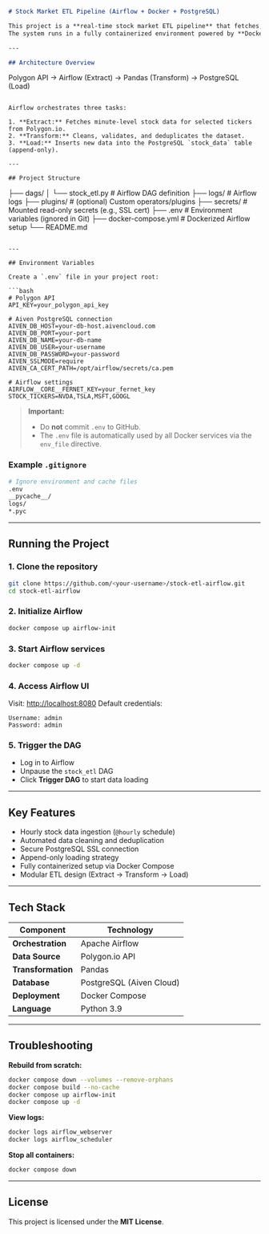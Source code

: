 ```markdown
# Stock Market ETL Pipeline (Airflow + Docker + PostgreSQL)

This project is a **real-time stock market ETL pipeline** that fetches, transforms, and stores stock data from the **Polygon.io API** using **Apache Airflow**, **Pandas**, and **PostgreSQL** (hosted on **Aiven Cloud**).  
The system runs in a fully containerized environment powered by **Docker Compose**.

---

## Architecture Overview

```

Polygon API → Airflow (Extract) → Pandas (Transform) → PostgreSQL (Load)

```

Airflow orchestrates three tasks:

1. **Extract:** Fetches minute-level stock data for selected tickers from Polygon.io.  
2. **Transform:** Cleans, validates, and deduplicates the dataset.  
3. **Load:** Inserts new data into the PostgreSQL `stock_data` table (append-only).

---

## Project Structure

```

├── dags/
│   └── stock_etl.py          # Airflow DAG definition
├── logs/                     # Airflow logs
├── plugins/                  # (optional) Custom operators/plugins
├── secrets/                  # Mounted read-only secrets (e.g., SSL cert)
├── .env                      # Environment variables (ignored in Git)
├── docker-compose.yml        # Dockerized Airflow setup
└── README.md

````

---

## Environment Variables

Create a `.env` file in your project root:

```bash
# Polygon API
API_KEY=your_polygon_api_key

# Aiven PostgreSQL connection
AIVEN_DB_HOST=your-db-host.aivencloud.com
AIVEN_DB_PORT=your-port
AIVEN_DB_NAME=your-db-name
AIVEN_DB_USER=your-username
AIVEN_DB_PASSWORD=your-password
AIVEN_SSLMODE=require
AIVEN_CA_CERT_PATH=/opt/airflow/secrets/ca.pem

# Airflow settings
AIRFLOW__CORE__FERNET_KEY=your_fernet_key
STOCK_TICKERS=NVDA,TSLA,MSFT,GOOGL
````

> **Important:**
>
> * Do **not** commit `.env` to GitHub.
> * The `.env` file is automatically used by all Docker services via the `env_file` directive.

### Example `.gitignore`

```bash
# Ignore environment and cache files
.env
__pycache__/
logs/
*.pyc
```

---

## Running the Project

### 1. Clone the repository

```bash
git clone https://github.com/<your-username>/stock-etl-airflow.git
cd stock-etl-airflow
```

### 2. Initialize Airflow

```bash
docker compose up airflow-init
```

### 3. Start Airflow services

```bash
docker compose up -d
```

### 4. Access Airflow UI

Visit: [http://localhost:8080](http://localhost:8080)
Default credentials:

```
Username: admin
Password: admin
```

### 5. Trigger the DAG

* Log in to Airflow
* Unpause the `stock_etl` DAG
* Click **Trigger DAG** to start data loading

---

## Key Features

* Hourly stock data ingestion (`@hourly` schedule)
* Automated data cleaning and deduplication
* Secure PostgreSQL SSL connection
* Append-only loading strategy
* Fully containerized setup via Docker Compose
* Modular ETL design (Extract → Transform → Load)

---

## Tech Stack

| Component          | Technology               |
| ------------------ | ------------------------ |
| **Orchestration**  | Apache Airflow           |
| **Data Source**    | Polygon.io API           |
| **Transformation** | Pandas                   |
| **Database**       | PostgreSQL (Aiven Cloud) |
| **Deployment**     | Docker Compose           |
| **Language**       | Python 3.9               |

---

## Troubleshooting

**Rebuild from scratch:**

```bash
docker compose down --volumes --remove-orphans
docker compose build --no-cache
docker compose up airflow-init
docker compose up -d
```

**View logs:**

```bash
docker logs airflow_webserver
docker logs airflow_scheduler
```

**Stop all containers:**

```bash
docker compose down
```

---

## License

This project is licensed under the **MIT License**.

